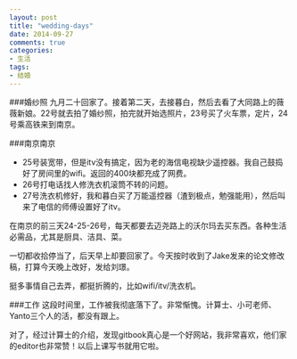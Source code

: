 ```yaml
---
layout: post
title: "wedding-days"
date: 2014-09-27
comments: true
categories: 
- 生活
tags:
- 结婚
---
```


###婚纱照
九月二十回家了。接着第二天，去接暮白，然后去看了大同路上的薇薇新娘。22号就去拍了婚纱照，拍完就开始选照片，23号买了火车票，定片，24号乘高铁来到南京。

###南京南京
- 25号装宽带，但是itv没有搞定，因为老的海信电视缺少遥控器。我自己鼓捣好了房间里的wifi。返回的400块都充成了网费。
- 26号打电话找人修洗衣机滚筒不转的问题。
- 27号洗衣机修好，我和暮白买了万能遥控器（渣到极点，勉强能用），然后叫来了电信的师傅设置好了itv。

在南京的前三天24-25-26号，每天都要去迈尧路上的沃尔玛去买东西。各种生活必需品，尤其是厨具、洁具、菜。

一切都收拾停当了，后天早上却要回家了。今天按时收到了Jake发来的论文修改稿，打算今天晚上改好，发给刘璟。

挺多事情自己去弄，都挺折腾的，比如wifi/itv/洗衣机。

###工作
这段时间里，工作被我彻底落下了。非常惭愧。计算士、小可老师、Yanto三个人的活，都没有跟上。

对了，经过计算士的介绍，发现gitbook真心是一个好网站，我非常喜欢，他们家的editor也非常赞！以后上课写书就用它啦。
